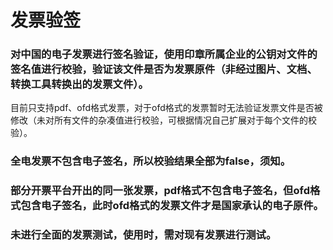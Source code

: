 # 发票验签
### 对中国的电子发票进行签名验证，使用印章所属企业的公钥对文件的签名值进行校验，验证该文件是否为发票原件（非经过图片、文档、转换工具转换出的发票文件）。
目前只支持pdf、ofd格式发票，对于ofd格式的发票暂时无法验证发票文件是否被修改（未对所有文件的杂凑值进行校验，可根据情况自己扩展对于每个文件的校验）。
### 全电发票不包含电子签名，所以校验结果全部为false，须知。
### 部分开票平台开出的同一张发票，pdf格式不包含电子签名，但ofd格式包含电子签名，此时ofd格式的发票文件才是国家承认的电子原件。
### 未进行全面的发票测试，使用时，需对现有发票进行测试。